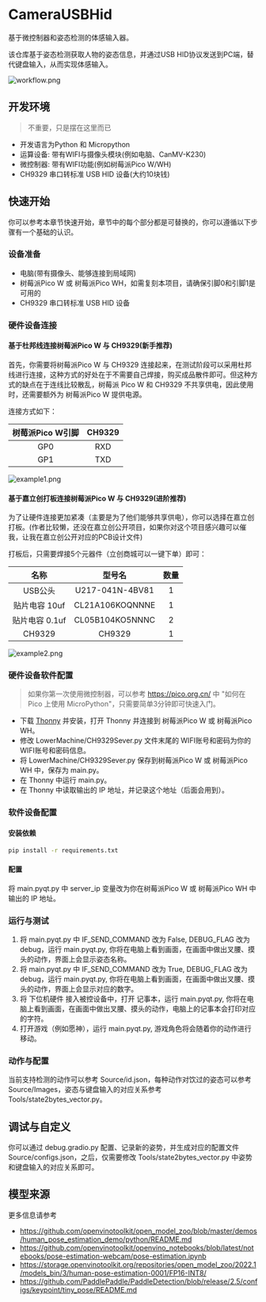 # CameraUSBHid
基于微控制器和姿态检测的体感输入器。

该仓库基于姿态检测获取人物的姿态信息，并通过USB HID协议发送到PC端，替代键盘输入，从而实现体感输入。

![workflow.png](Docs/workflow.png)

## 开发环境
> 不重要，只是摆在这里而已
- 开发语言为Python 和 Micropython
- 运算设备: 带有WIFI与摄像头模块(例如电脑、CanMV-K230)
- 微控制器: 带有WIFI功能(例如树莓派Pico W/WH)
- CH9329 串口转标准 USB HID 设备(大约10块钱)

## 快速开始
你可以参考本章节快速开始，章节中的每个部分都是可替换的，你可以遵循以下步骤有一个基础的认识。

### 设备准备

- 电脑(带有摄像头、能够连接到局域网)
- 树莓派Pico W 或 树莓派Pico WH，如需复刻本项目，请确保引脚0和引脚1是可用的
- CH9329 串口转标准 USB HID 设备

### 硬件设备连接
#### 基于杜邦线连接树莓派Pico W 与 CH9329(新手推荐)
首先，你需要将树莓派Pico W 与 CH9329 连接起来，在测试阶段可以采用杜邦线进行连接，这种方式的好处在于不需要自己焊接，购买成品散件即可。但这种方式的缺点在于连线比较散乱，树莓派 Pico W 和 CH9329 不共享供电，因此使用时，还需要额外为 树莓派Pico W 提供电源。

连接方式如下：

|树莓派Pico W引脚| CH9329|
|:---:|:---:|
|GP0 | RXD |
|GP1 | TXD |

![example1.png](Docs/example1.png)

#### 基于嘉立创打板连接树莓派Pico W 与 CH9329(进阶推荐)
为了让硬件连接更加紧凑（主要是为了他们能够共享供电），你可以选择在嘉立创打板。(作者比较懒，还没在嘉立创公开项目，如果你对这个项目感兴趣可以催我，让我在嘉立创公开对应的PCB设计文件)

打板后，只需要焊接5个元器件（立创商城可以一键下单）即可：

|     名称     |         型号名         | 数量 |
|:----------:|:-------------------:|:--:|
|   USB公头    | U217-041N-4BV81 | 1  |
| 贴片电容 10uf  | CL21A106KOQNNNE | 1  |
| 贴片电容 0.1uf | CL05B104KO5NNNC | 2  |
|   CH9329   | CH9329 | 1  |

![example2.png](Docs/example2.png)

### 硬件设备软件配置
> 如果你第一次使用微控制器，可以参考 https://pico.org.cn/ 中 "如何在 Pico 上使用 MicroPython"，只需要简单3分钟即可快速入门。
- 下载 [Thonny](https://thonny.org/) 并安装，打开 Thonny 并连接到 树莓派Pico W 或 树莓派Pico WH。
- 修改 LowerMachine/CH9329Sever.py 文件末尾的 WIFI账号和密码为你的WIFI账号和密码信息。
- 将 LowerMachine/CH9329Sever.py 保存到树莓派Pico W 或 树莓派Pico WH 中，保存为 main.py。
- 在 Thonny 中运行 main.py。
- 在 Thonny 中读取输出的 IP 地址，并记录这个地址（后面会用到）。

### 软件设备配置
#### 安装依赖
```bash
pip install -r requirements.txt
```

#### 配置
将 main.pyqt.py 中 server_ip 变量改为你在树莓派Pico W 或 树莓派Pico WH 中输出的 IP 地址。

### 运行与测试
1. 将 main.pyqt.py 中 IF_SEND_COMMAND 改为 False, DEBUG_FLAG 改为 debug，运行 main.pyqt.py, 你将在电脑上看到画面，在画面中做出叉腰、摸头的动作，界面上会显示姿态名称。 
2. 将 main.pyqt.py 中 IF_SEND_COMMAND 改为 True, DEBUG_FLAG 改为 debug，运行 main.pyqt.py, 你将在电脑上看到画面，在画面中做出叉腰、摸头的动作，界面上会显示对应的数字。 
3. 将 下位机硬件 接入被控设备中，打开 记事本，运行 main.pyqt.py, 你将在电脑上看到画面，在画面中做出叉腰、摸头的动作，电脑上的记事本会打印对应的字符。
4. 打开游戏（例如愿神），运行 main.pyqt.py, 游戏角色将会随着你的动作进行移动。

### 动作与配置
当前支持检测的动作可以参考 Source/id.json，每种动作对饮过的姿态可以参考 Source/Images，姿态与键盘输入的对应关系参考 Tools/state2bytes_vector.py。

## 调试与自定义
你可以通过 debug.gradio.py 配置、记录新的姿势，并生成对应的配置文件 Source/configs.json，之后，仅需要修改 Tools/state2bytes_vector.py 中姿势和键盘输入的对应关系即可。

## 模型来源
更多信息请参考
- https://github.com/openvinotoolkit/open_model_zoo/blob/master/demos/human_pose_estimation_demo/python/README.md
- https://github.com/openvinotoolkit/openvino_notebooks/blob/latest/notebooks/pose-estimation-webcam/pose-estimation.ipynb
- https://storage.openvinotoolkit.org/repositories/open_model_zoo/2022.1/models_bin/3/human-pose-estimation-0001/FP16-INT8/
- https://github.com/PaddlePaddle/PaddleDetection/blob/release/2.5/configs/keypoint/tiny_pose/README.md